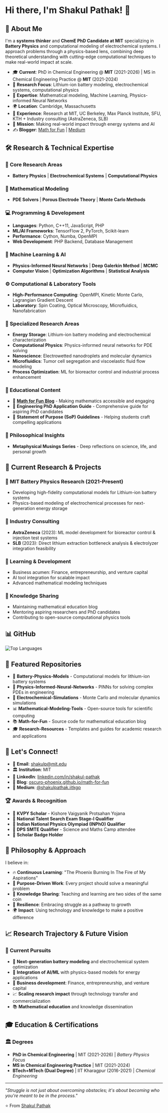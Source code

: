 # Hi there, I'm Shakul Pathak! 👋

## 🚀 About Me

I'm a **systems thinker** and **ChemE PhD Candidate at MIT** specializing in **Battery Physics** and computational modeling of electrochemical systems. I approach problems through a physics-based lens, combining deep theoretical understanding with cutting-edge computational techniques to make real-world impact at scale.

- 🎓 **Current**: PhD in Chemical Engineering @ **MIT** (2021-2026) | MS in Chemical Engineering Practice @ **MIT** (2021-2024)
- 🔋 **Research Focus**: Lithium-ion battery modeling, electrochemical systems, computational physics
- 🧠 **Expertise**: Mathematical modeling, Machine Learning, Physics-informed Neural Networks
- 🌍 **Location**: Cambridge, Massachusetts
- 💼 **Experience**: Research at MIT, UC Berkeley, Max Planck Institute, SFU, KTH + Industry consulting (AstraZeneca, SLB)
- 🎯 **Mission**: Making real-world impact through energy systems and AI
- ✍️ **Blogger**: [Math for Fun](https://oscuro-phoenix.github.io/math-for-fun/) | [Medium](https://medium.com/@shakulpathak.iitkgp)

## 🛠️ Research & Technical Expertise

### 🔬 **Core Research Areas**
- **Battery Physics** | **Electrochemical Systems** | **Computational Physics**

### 🧮 **Mathematical Modeling**
- **PDE Solvers** | **Porous Electrode Theory** | **Monte Carlo Methods**

### 💻 **Programming & Development**
- **Languages**: Python, C++11, JavaScript, PHP
- **ML/AI Frameworks**: TensorFlow 2, PyTorch, Scikit-learn
- **Performance**: Cython, Numba, OpenMPI
- **Web Development**: PHP Backend, Database Management

### 🤖 **Machine Learning & AI**
- **Physics-Informed Neural Networks** | **Deep Galerkin Method** | **MCMC**
- **Computer Vision** | **Optimization Algorithms** | **Statistical Analysis**

### ⚙️ **Computational & Laboratory Tools**
- **High-Performance Computing**: OpenMPI, Kinetic Monte Carlo, Lagrangian Gradient Descent
- **Laboratory**: Spin Coating, Optical Microscopy, Microfluidics, Nanofabrication

### 🔬 Specialized Research Areas
- **Energy Storage**: Lithium-ion battery modeling and electrochemical characterization
- **Computational Physics**: Physics-informed neural networks for PDE solving
- **Nanoscience**: Electrowetted nanodroplets and molecular dynamics
- **Microfluidics**: Tumor cell segregation and viscoelastic fluid flow modeling
- **Process Optimization**: ML for bioreactor control and industrial process enhancement

### 📖 Educational Content
- 🧮 **[Math for Fun Blog](https://oscuro-phoenix.github.io/math-for-fun/)** - Making mathematics accessible and engaging
- 📝 **Engineering PhD Application Guide** - Comprehensive guide for aspiring PhD candidates
- 🎯 **Statement of Purpose (SoP) Guidelines** - Helping students craft compelling applications

### 🧠 Philosophical Insights
- **Metaphysical Musings Series** - Deep reflections on science, life, and personal growth

## 🎯 Current Research & Projects

### 🔋 **MIT Battery Physics Research** (2021-Present)
- Developing high-fidelity computational models for Lithium-ion battery systems
- Physics-based modeling of electrochemical processes for next-generation energy storage

### 💼 **Industry Consulting**
- **AstraZeneca** (2023): ML model development for bioreactor control & injection test systems
- **SLB** (2023): Direct lithium extraction bottleneck analysis & electrolyzer integration feasibility

### 🌱 **Learning & Development**
- Business acumen: Finance, entrepreneurship, and venture capital
- AI tool integration for scalable impact
- Advanced mathematical modeling techniques

### 📝 **Knowledge Sharing**
- Maintaining mathematical education blog
- Mentoring aspiring researchers and PhD candidates
- Contributing to open-source computational physics tools

## 📊 GitHub 

![Top Languages](https://github-readme-stats.vercel.app/api/top-langs/?username=oscuro-phoenix&layout=compact&theme=radical)

## 🌟 Featured Repositories

<!-- Will be updated as repositories are created -->
- 🔋 **Battery-Physics-Models** - Computational models for lithium-ion battery systems
- 🧮 **Physics-Informed-Neural-Networks** - PINNs for solving complex PDEs in engineering
- 🔬 **Electrochemical-Simulations** - Monte Carlo and molecular dynamics simulations
- 📊 **Mathematical-Modeling-Tools** - Open-source tools for scientific computing
- 📚 **Math-for-Fun** - Source code for mathematical education blog
- 🎓 **Research-Resources** - Templates and guides for academic research and applications

## 🤝 Let's Connect!

- 📧 **Email**: shakulp@mit.edu
- 🏛️ **Institution**: MIT
- 💼 **LinkedIn**: [linkedin.com/in/shakul-pathak](https://www.linkedin.com/in/shakul-pathak/)
- 📝 **Blog**: [oscuro-phoenix.github.io/math-for-fun](https://oscuro-phoenix.github.io/math-for-fun/)
- 📄 **Medium**: [@shakulpathak.iitkgp](https://medium.com/@shakulpathak.iitkgp)

### 🏆 Awards & Recognition
- 🥇 **KVPY Scholar** - Kishore Vaigyanik Protsahan Yojana
- 🏅 **National Talent Search Exam Stage-I Qualifier**
- 🥇 **Indian National Physics Olympiad (INPhO) Qualifier**
- 🎯 **DPS SMTE Qualifier** - Science and Maths Camp attendee
- 🌟 **Scholar Badge Holder**

## 💭 Philosophy & Approach

I believe in:
- 🔥 **Continuous Learning**: "The Phoenix Burning In The Fire of My Aspirations"
- 🎯 **Purpose-Driven Work**: Every project should solve a meaningful problem
- 🤝 **Knowledge Sharing**: Teaching and learning are two sides of the same coin
- 💪 **Resilience**: Embracing struggle as a pathway to growth
- 🌍 **Impact**: Using technology and knowledge to make a positive difference

## 📈 Research Trajectory & Future Vision

### 🎯 **Current Pursuits**
- 🔋 **Next-generation battery modeling** and electrochemical system optimization
- 🤖 **Integration of AI/ML** with physics-based models for energy applications
- 💼 **Business development**: Finance, entrepreneurship, and venture capital
- 📈 **Scaling research impact** through technology transfer and commercialization
- 📚 **Mathematical education** and knowledge dissemination

## 🎓 Education & Certifications

### 🏛️ **Degrees**
- **PhD in Chemical Engineering** | MIT (2021-2026) | *Battery Physics Focus*
- **MS in Chemical Engineering Practice** | MIT (2021-2024) 
- **BTech+MTech (Dual Degree)** | IIT Kharagpur (2016-2021) | *Chemical Engineering*

---

*"Struggle is not just about overcoming obstacles; it's about becoming who you're meant to be in the process."*

⭐️ From [Shakul Pathak](https://github.com/oscuro-phoenix)


